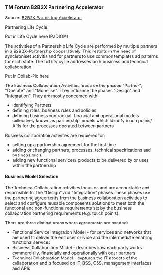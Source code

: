 ### TM Forum B2B2X Partnering Accelerator

Source: [B2B2X Partnering Accelerator](http://www.tmforum.org/B2B2XPartneringAccelerator/15673/home.html)

Partnering Life Cycle:

Put in Life Cycle here (PaDIOM)

The activities of a Partnership Life Cycle are performed by multiple partners in a  B2B2X-Partnership cooperatively. This restults in the need of synchroniset activitis and for partners to use common templates ad patterns for each state.
The full lify cycle addresses both business and technical collaboration.

Put in Collab-Pic here

The Business Collaboration Activities focus on the phases "Partner", "Operate" and "Monetise". They influence the phases "Design" and "Integration". They are mostly concerned with:
* identifying Partners
* defining roles, business rules and policies
* defining business contractual, financial and operational models collectively known as partnership models which identify touch points/ APIs for the processes operated between partners.

Business collaboration activities are requiered for:
* setting up a partnership agreement for the first time
* adding or changing partners, processes, technical specifications and business rules
* adding new functional services/ products to be delivered by or uses within the partnership
 
#### Business Model Selection

The Technical Collaboration activities focus on and are accountable and responsible for the "Design" and "Integration" phases.These phases use the partnering agreements from the business collaboration activities to select and configure reusable components solutions to meet both the functional and non-functional requirements set by the business collaboration partnering requirements (e.g. touch points).

There are three distinct areas where agreements are needed:
* Functional Service Integration Model - for services and networks that are used to deliver the end user service and the intermediate enabling functional services
* Business Collaboration Model - describes how each party works commercially, financially and operationally with oder partners
* Technical Collaboration Model - captures the IT aspects of the collaboration and is focused on IT, BSS, OSS, management interfaces and APIs


